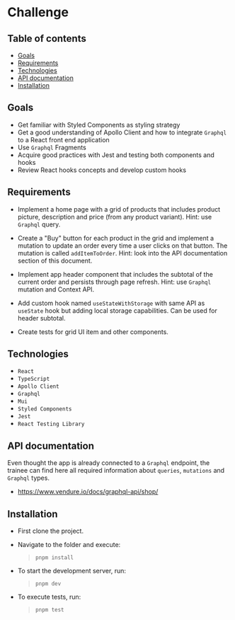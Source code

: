 # Challenge

## Table of contents

- [Goals](#goals)
- [Requirements](#requirements)
- [Technologies](#technologies)
- [API documentation](#api-documentation)
- [Installation](#installation)

## Goals

- Get familiar with Styled Components as styling strategy
- Get a good understanding of Apollo Client and how to integrate `Graphql` to a React front end application
- Use `Graphql` Fragments
- Acquire good practices with Jest and testing both components and hooks
- Review React hooks concepts and develop custom hooks

## Requirements

- Implement a home page with a grid of products that includes product picture, description and price (from any product variant). Hint: use `Graphql` query.

- Create a "Buy" button for each product in the grid and implement a mutation to update an order every time a user clicks on that button.
  The mutation is called `addItemToOrder`. Hint: look into the API documentation section of this document.

- Implement app header component that includes the subtotal of the current order and persists through page refresh. Hint: use `Graphql` mutation and Context API.

- Add custom hook named `useStateWithStorage` with same API as `useState` hook but adding local storage capabilities. Can be used for header subtotal.

- Create tests for grid UI item and other components.

## Technologies

- `React`
- `TypeScript`
- `Apollo Client`
- `Graphql`
- `Mui`
- `Styled Components`
- `Jest`
- `React Testing Library`

## API documentation

Even thought the app is already connected to a `Graphql` endpoint, the trainee can find here all required information about `queries`, `mutations` and `Graphql` types.

- https://www.vendure.io/docs/graphql-api/shop/

## Installation

- First clone the project.

- Navigate to the folder and execute:

  > `pnpm install`

- To start the development server, run:

  > `pnpm dev`

- To execute tests, run:

  > `pnpm test`
